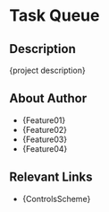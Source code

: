 # Task Queue

## Description

{project description}

## About Author

 - {Feature01}
 - {Feature02}
 - {Feature03}
 - {Feature04}
 
## Relevant Links

 - {ControlsScheme}
